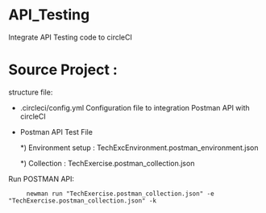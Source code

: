 # API_Testing

Integrate API Testing code to circleCI


# Source Project :
structure file:
  - .circleci/config.yml
      Configuration file to integration Postman API with circleCI
  - Postman API Test File
  
      *) Environment setup : TechExcEnvironment.postman_environment.json
      
      *) Collection : TechExercise.postman_collection.json
      
Run POSTMAN API: 
   
         newman run "TechExercise.postman_collection.json" -e "TechExercise.postman_collection.json" -k
